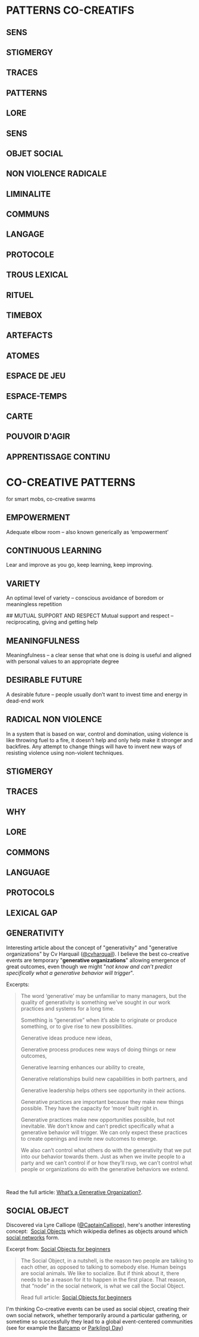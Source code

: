 # PATTERNS CO-CREATIFS

## SENS
## STIGMERGY
## TRACES
## PATTERNS
## LORE
## SENS
## OBJET SOCIAL 
## NON VIOLENCE RADICALE
## LIMINALITE 
## COMMUNS
## LANGAGE
## PROTOCOLE
## TROUS LEXICAL
## RITUEL
## TIMEBOX
## ARTEFACTS
## ATOMES
## ESPACE DE JEU
## ESPACE-TEMPS
## CARTE
## POUVOIR D'AGIR
## APPRENTISSAGE CONTINU




# CO-CREATIVE PATTERNS 

for smart mobs, co-creative swarms

## EMPOWERMENT
 Adequate elbow room – also known generically as ‘empowerment’


## CONTINUOUS LEARNING 

Lear and improve as you go, keep learning, keep improving.

## VARIETY

An optimal level of variety – conscious avoidance of boredom or meaningless repetition

## MUTUAL SUPPORT AND RESPECT
Mutual support and respect – reciprocating, giving and getting help

## MEANINGFULNESS

Meaningfulness – a clear sense that what one is doing is useful and aligned with personal values to an appropriate degree

## DESIRABLE FUTURE

A desirable future – people usually don’t want to invest time and energy in dead-end work

## RADICAL NON VIOLENCE

In a system that is based on war, control and domination, using violence is like throwing fuel to a fire, it doesn't help and only help make it stronger and backfires. Any attempt to change things will have to invent new ways of resisting violence using non-violent techniques.

## STIGMERGY

## TRACES

## WHY

## LORE

## COMMONS

## LANGUAGE

## PROTOCOLS

## LEXICAL GAP


## GENERATIVITY

Interesting article about the concept of "generativity" and "generative organizations" by Cv Harquail (<a href="https://twitter.com/cvharquail">@cvharquail</a>). I believe the best co-creative events are temporary "<strong>generative organizations</strong>" allowing emergence of great outcomes, even though we might "<em>not know and can’t predict specifically what a generative behavior will trigger</em>".<!--more-->

Excerpts:
<blockquote>The word ‘generative’ may be unfamiliar to many managers, but the quality of generativity is something we’ve sought in our work practices and systems for a long time.

Something is “generative” when it’s able to originate or produce something, or to give rise to new possibilities.

Generative ideas produce new ideas,

Generative process produces new ways of doing things or new outcomes,

Generative learning enhances our ability to create,

Generative relationships build new capabilities in both partners, and

Generative leadership helps others see opportunity in their actions.

Generative practices are important because they make new things possible. They have the capacity for ‘more’ built right in.

Generative practices make new opportunities possible, but not inevitable. We don’t know and can’t predict specifically what a generative behavior will trigger. We can only expect these practices to create openings and invite new outcomes to emerge.

We also can’t control what others do with the generativity that we put into our behavior towards them. Just as when we invite people to a party and we can’t control if or how they’ll rsvp, we can’t control what people or organizations do with the generative behaviors we extend.</blockquote>
&nbsp;

Read the full article: <a href="http://authenticorganizations.com/harquail/2013/12/11/whats-a-generative-organization/">What’s a Generative Organization?</a>.

## SOCIAL OBJECT

Discovered via Lyre Calliope (<a href="https://twitter.com/CaptainCalliope">@CaptainCalliope</a>), here's another interesting concept:  <a href="https://en.wikipedia.org/wiki/Social_objects">Social Objects</a> which wikipedia defines as objects around which <a class="mw-redirect" title="Social networks" href="https://en.wikipedia.org/wiki/Social_networks">social networks</a> form. <!--more-->

Excerpt from: <a href="http://gapingvoid.com/2007/12/31/social-objects-for-beginners/">Social Objects for beginners</a>
<blockquote>The Social Object, in a nutshell, is the reason two people are talking to each other, as opposed to talking to somebody else. Human beings are social animals. We like to socialize. But if think about it, there needs to be a reason for it to happen in the first place. That reason, that “node” in the social network, is what we call the Social Object.

Read full article: <a href="http://gapingvoid.com/2007/12/31/social-objects-for-beginners/">Social Objects for beginners</a></blockquote>
I'm thinking Co-creative events can be used as social object, creating their own social network, whether temporarily around a particular gathering, or sometime so successfully they lead to a global event-centered communities (see for example the <a title="Barcamp" href="http://www.co-creative-recipes.cc/recipes/barcamp/">Barcamp</a> or <a title="PARK(ing) Day" href="http://www.co-creative-recipes.cc/recipes/parking-day/">Park(ing) Day</a>)



